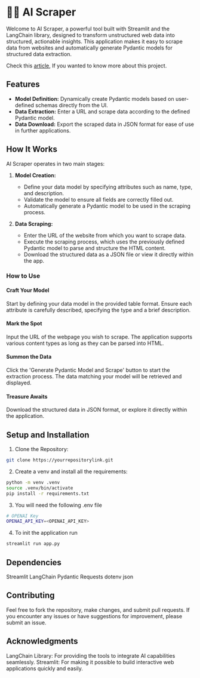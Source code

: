 # 🤖🌐 AI Scraper

Welcome to AI Scraper, a powerful tool built with Streamlit and the LangChain library, designed to transform unstructured web data into structured, actionable insights. This application makes it easy to scrape data from websites and automatically generate Pydantic models for structured data extraction.

Check this [article](article/article.md), If you wanted to know more about this project.

## Features

- **Model Definition:** Dynamically create Pydantic models based on user-defined schemas directly from the UI.
- **Data Extraction:** Enter a URL and scrape data according to the defined Pydantic model.
- **Data Download:** Export the scraped data in JSON format for ease of use in further applications.

## How It Works

AI Scraper operates in two main stages:

1. **Model Creation:**
   - Define your data model by specifying attributes such as name, type, and description.
   - Validate the model to ensure all fields are correctly filled out.
   - Automatically generate a Pydantic model to be used in the scraping process.

2. **Data Scraping:**
   - Enter the URL of the website from which you want to scrape data.
   - Execute the scraping process, which uses the previously defined Pydantic model to parse and structure the HTML content.
   - Download the structured data as a JSON file or view it directly within the app.

### How to Use

#### Craft Your Model
Start by defining your data model in the provided table format. Ensure each attribute is carefully described, specifying the type and a brief description.

#### Mark the Spot
Input the URL of the webpage you wish to scrape. The application supports various content types as long as they can be parsed into HTML.

#### Summon the Data
Click the 'Generate Pydantic Model and Scrape' button to start the extraction process. The data matching your model will be retrieved and displayed.

#### Treasure Awaits
Download the structured data in JSON format, or explore it directly within the application.

## Setup and Installation

1. Clone the Repository:
```bash
git clone https://yourrepositorylink.git
```

2. Create a venv and install all the requirements:

```bash
python -m venv .venv
source .venv/bin/activate
pip install -r requirements.txt
```

3. You will need the following .env file
```bash
# OPENAI Key
OPENAI_API_KEY=<OPENAI_API_KEY>
```
4. To init the application run
   
```bash
streamlit run app.py
```

## Dependencies

Streamlit
LangChain
Pydantic
Requests
dotenv
json

## Contributing
Feel free to fork the repository, make changes, and submit pull requests. If you encounter any issues or have suggestions for improvement, please submit an issue.


## Acknowledgments

LangChain Library: For providing the tools to integrate AI capabilities seamlessly.
Streamlit: For making it possible to build interactive web applications quickly and easily.